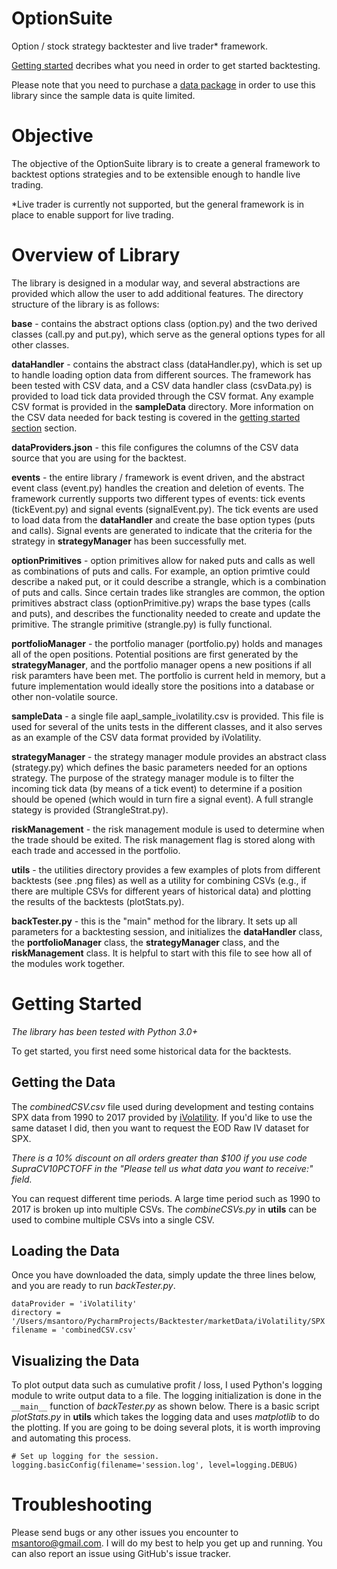 # OptionSuite
Option / stock strategy backtester and live trader* framework.

[Getting started](#getting-started) decribes what you need in order to get started backtesting.

Please note that you need to purchase a [data package](#getting-the-data) in order to use this library since the sample data is quite limited.

# Objective
The objective of the OptionSuite library is to create a general framework to backtest options strategies and to be extensible enough to handle live trading.

*Live trader is currently not supported, but the general framework is in place to enable support for live trading.

# Overview of Library
The library is designed in a modular way, and several abstractions are provided which allow the user to add additional features.  The directory structure of the library is as follows:

**base** - contains the abstract options class (option.py) and the two derived classes (call.py and put.py), which serve as the general options types for all other classes.

**dataHandler** - contains the abstract class (dataHandler.py), which is set up to handle loading option data from different sources.  The framework has been tested with CSV data, and a CSV data handler class (csvData.py) is provided to load tick data provided through the CSV format.  Any example CSV format is provided in the **sampleData** directory.  More information on the CSV data needed for back testing is covered in the [getting started section](#getting-started) section.

**dataProviders.json** - this file configures the columns of the CSV data source that you are using for the backtest. 

**events** - the entire library / framework is event driven, and the abstract event class (event.py) handles the creation and deletion of events.  The framework currently supports two different types of events:  tick events (tickEvent.py) and signal events (signalEvent.py).  The tick events are used to load data from the **dataHandler** and create the base option types (puts and calls).  Signal events are generated to indicate that the criteria for the strategy in **strategyManager** has been successfully met. 

**optionPrimitives**	- option primitives allow for naked puts and calls as well as combinations of puts and calls.  For example, an option primtive could describe a naked put, or it could describe a strangle, which is a combination of puts and calls.  Since certain trades like strangles are common, the option primitives abstract class (optionPrimitive.py) wraps the base types (calls and puts), and describes the functionality needed to create and update the primitive.  The strangle primitive (strangle.py) is fully functional.   

**portfolioManager** - the portfolio manager (portfolio.py) holds and manages all of the open positions.  Potential positions are first generated by the **strategyManager**, and the portfolio manager opens a new positions if all risk paramters have been met.  The portfolio is current held in memory, but a future implementation would ideally store the positions into a database or other non-volatile source.	

**sampleData** - a single file aapl_sample_ivolatility.csv is provided.  This file is used for several of the units tests in the different classes, and it also serves as an example of the CSV data format provided by iVolatility.	

**strategyManager** - the strategy manager module provides an abstract class (strategy.py) which defines the basic parameters needed for an options strategy.  The purpose of the strategy manager module is to filter the incoming tick data (by means of a tick event) to determine if a position should be opened (which would in turn fire a signal event).  A full strangle stategy is provided (StrangleStrat.py).

**riskManagement** - the risk management module is used to determine when the trade should be exited. The risk management flag is stored along with each trade and accessed in the portfolio.

**utils** - the utilities directory provides a few examples of plots from different backtests (see .png files) as well as a utility for combining CSVs (e.g., if there are multiple CSVs for different years of historical data) and plotting the results of the backtests (plotStats.py). 

**backTester.py** - this is the "main" method for the library.  It sets up all parameters for a backtesting session, and initializes the **dataHandler** class, the **portfolioManager** class, the **strategyManager** class, and the **riskManagement** class.  It is helpful to start with this file to see how all of the modules work together.

# Getting Started 
*The library has been tested with Python 3.0+*

To get started, you first need some historical data for the backtests.  

## Getting the Data

The *combinedCSV.csv* file used during development and testing contains SPX data from 1990 to 2017 provided by [iVolatility](http://www.ivolatility.com/fast_data_sales_form1.j).  If you'd like to use the same dataset I did, then you want to request the EOD Raw IV dataset for SPX. 

*There is a 10% discount on all orders greater than $100 if you use code SupraCV10PCTOFF in the "Please tell us what data you want to receive:" field.*

You can request different time periods.  A large time period such as 1990 to 2017 is broken up into multiple CSVs.  The *combineCSVs.py* in **utils** can be used to combine multiple CSVs into a single CSV.

## Loading the Data

Once you have downloaded the data, simply update the three lines below, and you are ready to run *backTester.py*.

```
dataProvider = 'iVolatility'
directory = '/Users/msantoro/PycharmProjects/Backtester/marketData/iVolatility/SPX'
filename = 'combinedCSV.csv'
```

## Visualizing the Data

To plot output data such as cumulative profit / loss, I used Python's logging module to write output data to a file.  The logging initialization is done in the `__main__` function of *backTester.py* as shown below.  There is a basic script *plotStats.py* in **utils** which takes the logging data and uses *matplotlib* to do the plotting.  If you are going to be doing several plots, it is worth improving and automating this process.   

```
# Set up logging for the session.
logging.basicConfig(filename='session.log', level=logging.DEBUG)
```

# Troubleshooting
Please send bugs or any other issues you encounter to [msantoro@gmail.com](mailto:msantoro@gmail.com).  I will do my best to help you get up and running.  You can also report an issue using GitHub's issue tracker.


